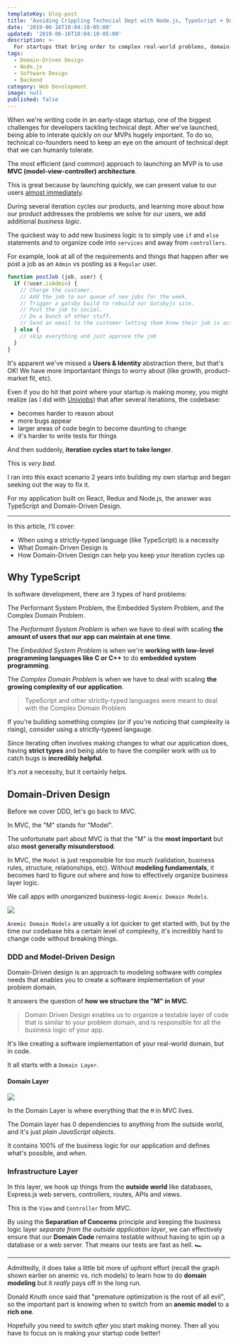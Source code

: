 ```yaml
---
templateKey: blog-post
title: "Avoiding Crippling Techncial Dept with Node.js, TypeScript + Domain-Driven Design"
date: '2019-06-16T10:04:10-05:00'
updated: '2019-06-16T10:04:10-05:00'
description: >-
  For startups that bring order to complex real-world problems, domain-driven design can help prevent coding your startup towards crippling technical dept.
tags:
  - Domain-Driven Design
  - Node.js
  - Software Design
  - Backend
category: Web Development
image: null
published: false
---
```


When we're writing code in an early-stage startup, one of the biggest challenges for developers tackling technical dept. After we've launched, being able to interate quickly on our MVPs hugely important. To do so, technical co-founders need to keep an eye on the amount of technical dept that we can humanly tolerate.

The most efficient (and common) approach to launching an MVP is to use **MVC (model-view-controller) architecture**. 

This is great because by launching quickly, we can present value to our users <u>almost immediately</u>.

During several iteration cycles our products, and learning more about how our product addresses the problems we solve for our users, we add additional _business logic_.

The quickest way to add new business logic is to simply use `if` and `else` statements and to organize code into `services` and away from `controllers`.

For example, look at all of the requirements and things that happen after we post a job as an `Admin` vs posting as a `Regular` user.

```javascript
function postJob (job, user) {
  if (!user.isAdmin) {
    // Charge the customer.
    // Add the job to our queue of new jobs for the week.
    // Trigger a gatsby build to rebuild our Gatsbyjs site.
    // Post the job to social.
    // Do a bunch of other stuff.
    // Send an email to the customer letting them know their job is active.    
  } else {
    // skip everything and just approve the job
  }
}
```

It's apparent we've missed a **Users & Identity** abstraction there, but that's OK! We have more importantant things to worry about (like growth, product-market fit, etc).

Even if you do hit that point where your startup is making money, you might realize (as I did with [Univjobs](https://univjobs)) that after several iterations, the codebase:

- becomes harder to reason about
- more bugs appear
- larger areas of code begin to become daunting to change
- it's harder to write tests for things

And then suddenly, **iteration cycles start to take longer**.

This is _very bad_.

I ran into this exact scenario 2 years into building my own startup and began seeking out the way to fix it. 

For my application built on React, Redux and Node.js, the answer was TypeScript and Domain-Driven Design.

--- 

In this article, I'll cover:


<ul class="aside">
  <li>When using a strictly-typed language (like TypeScript) is a necessity</li>
  <li>What Domain-Driven Design is</li>
  <li>How Domain-Driven Design can help you keep your iteration cycles up</li>
</ul>


## Why TypeScript

In software development, there are 3 types of hard problems:

The Performant System Problem, the Embedded System Problem, and the Complex Domain Problem. 

The _Performant System Problem_ is when we have to deal with scaling **the amount of users that our app can maintain at one time**.

The _Embedded System Problem_ is when we're **working with low-level programming languages like C or C++** to do **embedded system programming**.

The _Complex Domain Problem_ is when we have to deal with scaling **the growing complexity of our application**.

> TypeScript and other strictly-typed languages were meant to deal with the Complex Domain Problem

If you're building something complex (or if you're noticing that complexity is rising), consider using a strictly-typeed langauge.

Since iterating often involves making changes to what our application does, having **strict types** and being able to have the compiler work with us to catch bugs is **incredibly helpful**.

It's _not_ a necessity, but it certainly helps.

## Domain-Driven Design

Before we cover DDD, let's go back to MVC. 

In MVC, the "M" stands for "Model".

The unfortunate part about MVC is that the "M" is the **most important** but also **most generally misunderstood**.

In MVC, the `Model` is just responsible for _too much_ (validation, business rules, structure, relationships, etc). Without **modeling fundamentals**, it becomes hard to figure out where and how to effectively organize business layer logic.

We call apps with unorganized business-logic `Anemic Domain Models`.

![](/img/wiki/anemic/chart.svg)

`Anemic Domain Models` are usually a lot quicker to get started with, but by the time our codebase hits a certain level of complexity, it's incredibly hard to change code without breaking things.

### DDD and Model-Driven Design

Domain-Driven design is an approach to modeling software with complex needs that enables you to create a software implementation of your problem domain.

It answers the question of **how we structure the "M" in MVC**.

> Domain Driven Design enables us to organize a testable layer of code that is similar to your problem domain, and is responsible for all the business logic of your app.

It's like creating a software implementation of your real-world domain, but in code.  

It all starts with a `Domain Layer`.

#### Domain Layer

![](/img/blog/ddd/layers.svg)

In the Domain Layer is where everything that the `M` in MVC lives.

The Domain layer has 0 dependencies to anything from the outside world, and it's just _plain JavaScript objects_. 

It contains 100% of the business logic for our application and defines what's possible, and _when_.

### Infrastructure Layer

In this layer, we hook up things from the **outside world** like databases, Express.js web servers, controllers, routes, APIs and views. 

This is the `View` and `Controller` from MVC.

By using the **Separation of Concerns** principle and keeping the business logic layer _separate from the outside application layer_, we can effectively ensure that our **Domain Code** remains testable without having to spin up a database or a web server. That means our tests are fast as hell. 🏎️

---

Admittedly, it does take a little bit more of upfront effort (recall the graph shown earlier on anemic vs. rich models) to learn how to do **domain modeling** but it _really_ pays off in the long run. 

Donald Knuth once said that "premature optimization is the root of all evil", so the important part is knowing when to switch from an **anemic model** to a **rich one**. 

Hopefully you need to switch _after_ you start making money. Then all you have to focus on is making your startup code better!
